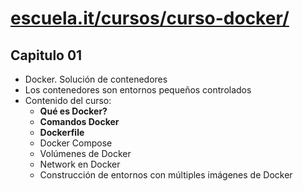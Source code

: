# [escuela.it/cursos/curso-docker/](https://register.gotowebinar.com/recording/recordingView?webinarKey=1386177801230585859&registrantEmail=eacevedof%40yahoo.es)

## Capitulo 01
- Docker. Solución de contenedores
- Los contenedores son entornos pequeños controlados
- Contenido del curso:
  - **Qué es Docker?**
  - **Comandos Docker**
  - **Dockerfile**
  - Docker Compose
  - Volúmenes de Docker
  - Network en Docker
  - Construcción de entornos con múltiples imágenes de Docker
